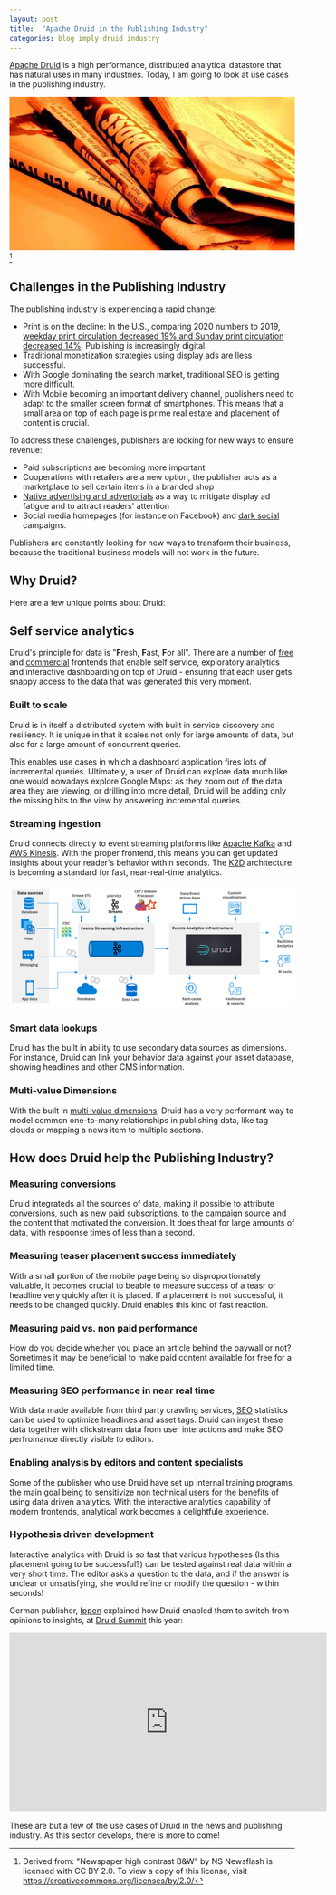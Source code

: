 ```yaml
---
layout: post
title:  "Apache Druid in the Publishing Industry"
categories: blog imply druid industry
---
```

[Apache Druid](https://druid.apache.org/) is a high performance, distributed analytical datastore that has natural uses in many industries. Today, I am going to look at use cases in the publishing industry.

![](/assets/2021-11-19-newspaper_fire_orange.jpg)[^1]

## Challenges in the Publishing Industry

The publishing industry is experiencing a rapid change:
- Print is on the decline: In the U.S., comparing 2020 numbers to 2019, [weekday print circulation decreased 19% and Sunday print circulation decreased 14%](https://www.pewresearch.org/journalism/fact-sheet/newspapers/). Publishing is increasingly digital.
- Traditional monetization strategies using display ads are lless successful.
- With Google dominating the search market, traditional SEO is getting more difficult.
- With Mobile becoming an important delivery channel, publishers need to adapt to the smaller screen format of smartphones. This means that a small area on top of each page is prime real estate and placement of content is crucial.

To address these challenges, publishers are looking for new ways to ensure revenue:
- Paid subscriptions are becoming more important
- Cooperations with retailers are a new option, the publisher acts as a marketplace to sell certain items in a branded shop
- [Native advertising and advertorials](https://www.youtube.com/watch?v=1SmlsfSqmOw) as a way to mitigate display ad fatigue and to attract readers' attention
- Social media homepages (for instance on Facebook) and [dark social](https://www.brightervision.com/what-is-dark-social/) campaigns.

Publishers are constantly looking for new ways to transform their business, because the traditional business models will not work in the future.

## Why Druid?

Here are a few unique points about Druid:

## Self service analytics

Druid's principle for data is "**F**resh, **F**ast, **F**or all". There are a number of [free](https://blog.allegro.tech/2018/10/turnilo-lets-change-the-way-people-explore-big-data.html) and [commercial](https://imply.io/post/hello-pivot) frontends that enable self service, exploratory analytics and interactive dashboarding on top of Druid - ensuring that each user gets snappy access to the data that was generated this very moment. 

### Built to scale

Druid is in itself a distributed system with built in service discovery and resiliency. It is unique in that it scales not only for large amounts of data, but also for a large amount of concurrent queries.

This enables use cases in which a dashboard application fires lots of incremental queries. Ultimately, a user of Druid can explore data much like one would nowadays explore Google Maps: as they zoom out of the data area they are viewing, or drilling into more detail, Druid will be adding only the missing bits to the view by answering incremental queries.

### Streaming ingestion

Druid connects directly to event streaming platforms like [Apache Kafka](https://kafka.apache.org/) and [AWS Kinesis](https://aws.amazon.com/kinesis/). With the proper frontend, this means you can get updated insights about your reader's behavior within seconds. The [K2D](https://imply.io/Kafka-to-Druid_stack_architecture_solution_brief.pdf) architecture is becoming a standard for fast, near-real-time analytics.

![K2D architecture overview](/assets/2021-10-19-0-architecture.png)

### Smart data lookups

Druid has the built in ability to use secondary data sources as dimensions. For instance, Druid can link your behavior data against your asset database, showing headlines and other CMS information.

### Multi-value Dimensions

With the built in [multi-value dimensions](/2021/08/07/multivalue-dimensions-in-apache-druid-part-1/), Druid has a very performant way to model common one-to-many relationships in publishing data, like tag clouds or mapping a news item to multiple sections.

## How does Druid help the Publishing Industry?

### Measuring conversions

Druid integrateds all the sources of data, making it possible to attribute conversions, such as new paid subscriptions, to the campaign source and the content that motivated the conversion. It does theat for large amounts of data, with respoonse times of less than a second.

### Measuring teaser placement success immediately

With a small portion of the mobile page being so disproportionately valuable, it becomes crucial to beable to measure success of a teasr or headline very quickly after it is placed. If a placement is not successful, it needs to be changed quickly. Druid enables this kind of fast reaction.

### Measuring paid vs. non paid performance

How do you decide whether you place an article behind the paywall or not? Sometimes it may be beneficial to make paid content available for free for a limited time.

### Measuring SEO performance in near real time

With data made available from third party crawling services, [SEO](https://en.wikipedia.org/wiki/Search_engine_optimization) statistics can be used to optimize headlines and asset tags. Druid can ingest these data together with clickstream data from user interactions and make SEO perfromance directly visible to editors.

### Enabling analysis by editors and content specialists

Some of the publisher who use Druid have set up internal training programs, the main goal being to sensitivize non technical users for the benefits of using data driven analytics. With the interactive analytics capability of modern frontends, analytical work becomes a delightfule experience.

### Hypothesis driven development

Interactive analytics with Druid is so fast that various hypotheses (Is this placement going to be successful?) can be tested against real data within a very short time. The editor asks a question to the data, and if the answer is unclear or unsatisfying, she would refine or modify the question - within seconds!
 
German publisher, [Ippen](https://www.ippen-digital.de/) explained how Druid enabled them to switch from opinions to insights, at [Druid Summit](https://druidsummit.org/) this year: 

<iframe width="560" height="315" src="https://www.youtube.com/embed/1ceY6iXgKug" title="YouTube video player" frameborder="0" allow="accelerometer; autoplay; clipboard-write; encrypted-media; gyroscope; picture-in-picture" allowfullscreen></iframe>

These are but a few of the use cases of Druid in the news and publishing industry. As this sector develops, there is more to come! 

[^1]: Derived from: "Newspaper high contrast B&W" by NS Newsflash is licensed with CC BY 2.0. To view a copy of this license, visit https://creativecommons.org/licenses/by/2.0/ 

